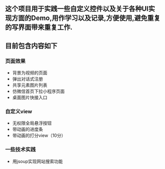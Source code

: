 ## 这个项目用于实践一些自定义控件以及关于各种UI实现方面的Demo,用作学习以及记录,方便使用,避免重复的写界面带来重复工作.

## 目前包含内容如下

### 页面效果
   - 背景为视频的页面
   - 弹出对话式注册
   - 共享元素图片列表
   - 仿微信首页下拉小程序页面
   - 桌面图片快接入口

### 自定义view
   - 无权限全局悬浮按钮
   - 带动画的进度条
   - 带动画的打分view（10分）

### 一些技术实践
   - 用jsoup实现网站搜索功能